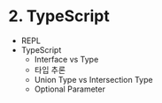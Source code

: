 # 2. TypeScript

- REPL
- TypeScript
    - Interface vs Type
    - 타입 추론
    - Union Type vs Intersection Type
    - Optional Parameter
